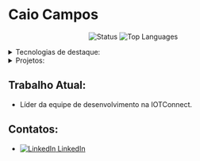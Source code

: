 # Caio Campos

<p align="center">
  <img title="Status" src="https://github-readme-stats.vercel.app/api?username=caiocampos&show_icons=true&hide_title=true&hide_rank=true&count_private=true&disable_animations=true&theme=tokyonight&line_height=29"/>
  <img title="Top Languages" src="https://github-readme-stats.vercel.app/api/top-langs/?username=caiocampos&layout=compact&hide=C&langs_count=8&theme=tokyonight"/>
</p>

<details>
  <summary>Tecnologias de destaque:</summary>
  <table class="rich-diff-level-zero">
    <thead class="rich-diff-level-one">
      <tr>
        <th align="center">Linguagem</th>
        <th align="center">Bibliotecas</th>
      </tr>
    </thead>
    <tbody class="rich-diff-level-one">
      <tr>
        <td>JavaScript / TypeScript</td>
        <td>React, Angular, AngularJS, Express, Node.js, AWS Lambda</td>
      </tr>
      <tr>
        <td>Rust</td>
        <td>wasm-bindgen, rocket, diesel</td>
      </tr>
      <tr>
        <td>Go</td>
        <td>gorilla/mux, mgo, AWS Lambda</td>
      </tr>
      <tr>
        <td>Python</td>
        <td>AWS Lambda</td>
      </tr>
      <tr>
        <td>Java</td>
        <td>Spring Framework</td>
      </tr>
    </tbody>
  </table>
</details>

<details>
  <summary>Projetos:</summary>
  <h5><a href="https://caiocampos.github.io">Lista completa</a></h5>
  <table class="rich-diff-level-zero">
    <thead class="rich-diff-level-one">
      <tr>
        <th align="center">Projeto</th>
        <th align="center">Descrição</th>
        <th align="center">Código</th>
        <th align="center">Página de demonstração</th>
        <th align="center">Repositório</th>
      </tr>
    </thead>
    <tbody class="rich-diff-level-one">
      <tr>
        <td>Primes</td>
        <td>Biblioteca WebAssembly (Wasm) para cálcular números primos</td>
        <td align="center">
          <a href="https://github.com/caiocampos/primes">Github</a>
        </td>
        <td align="center">
          <a
            href="https://caiocampos.github.io/primes"
            rel="nofollow">Primes</a>
        </td>
        <td align="center">
          <a
            href="https://www.npmjs.com/package/@caiocampos/primes"
            rel="nofollow">NPM</a>
        </td>
      </tr>
      <tr>
        <td>Tabs</td>
        <td>Componente de abas</td>
        <td align="center">
          <a href="https://github.com/caiocampos/tabs">Github</a>
        </td>
        <td align="center">
          <a href="https://caiocampos.github.io/tabs" rel="nofollow">Tabs</a>
        </td>
        <td align="center">
          <a
            href="https://www.npmjs.com/package/@caiocampos/tabs"
            rel="nofollow">NPM</a>
        </td>
      </tr>
      <tr>
        <td>links-buttons</td>
        <td>Componente que gera um menu de links em páginas</td>
        <td align="center">
          <a href="https://github.com/caiocampos/links-buttons">Github</a>
        </td>
        <td align="center">
          <a
            href="https://caiocampos.github.io/links-buttons"
            rel="nofollow">links-buttons</a>
        </td>
        <td align="center">
          <a
            href="https://www.npmjs.com/package/@caiocampos/links-buttons"
            rel="nofollow">NPM</a>
        </td>
      </tr>
      <tr>
        <td>Shrtr</td>
        <td>Encurtador de links</td>
        <td align="center">
          <a href="https://github.com/caiocampos/shrtr">Github</a>
        </td>
        <td align="center">
          <a href="https://caiocampos.github.io/shrtr" rel="nofollow">Shrtr</a>
        </td>
        <td align="center"></td>
      </tr>
      <tr>
        <td>img-fuse</td>
        <td>
          Projeto de programa em rust para mesclar imagens para usar em cards
          digitais
        </td>
        <td align="center">
          <a href="https://github.com/caiocampos/img-fuse">Github</a>
        </td>
        <td align="center"></td>
        <td align="center"></td>
      </tr>
      <tr>
        <td>Restaurantes</td>
        <td>
          Protótipo de Software com login, gestão de autoridades e CRUD de
          entidades
        </td>
        <td align="center">
          <a href="https://github.com/caiocampos/restaurantes-app">
            Github (Front)
          </a>
          <a href="https://github.com/caiocampos/Restaurantes">
            Github (Back)
          </a>
        </td>
        <td align="center">
          <a
            href="https://caiocampos.github.io/restaurantes-app"
            rel="nofollow">Restaurantes</a>
        </td>
        <td align="center"></td>
      </tr>
      <tr>
        <td>POI-inc</td>
        <td>Protótipo de Software de gerência de Pontos de Interesse</td>
        <td align="center">
          <a href="https://github.com/caiocampos/POI-inc">Github</a>
        </td>
        <td align="center"></td>
        <td align="center"></td>
      </tr>
      <tr>
        <td>GLAE</td>
        <td>
          Biblioteca de funções voltada ao ensino de programação básica usando
          elementos gráficos
        </td>
        <td align="center">
          <a href="https://github.com/caiocampos/GLAE">Github</a>
        </td>
        <td align="center"></td>
        <td align="center"></td>
      </tr>
      <tr>
        <td>AtualizaHora</td>
        <td>Atualiza o horário de computadores com problemas de bateria</td>
        <td align="center">
          <a href="https://github.com/caiocampos/AtualizaHora">Github</a>
        </td>
        <td align="center"></td>
        <td align="center"></td>
      </tr>
      <tr>
        <td>PDIEditor</td>
        <td>Editor de Imagens simples</td>
        <td align="center">
          <a href="https://github.com/caiocampos/PDIEditor">Github</a>
        </td>
        <td align="center"></td>
        <td align="center"></td>
      </tr>
    </tbody>
  </table>
</details>

## Trabalho Atual:

- Líder da equipe de desenvolvimento na IOTConnect.

## Contatos:

- [![LinkedIn](https://i.stack.imgur.com/gVE0j.png) LinkedIn](https://www.linkedin.com/in/caio-o-campos/)
